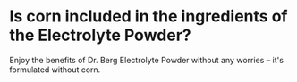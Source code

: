 # Is corn included in the ingredients of the Electrolyte Powder?

Enjoy the benefits of Dr. Berg Electrolyte Powder without any worries – it's formulated without corn.
